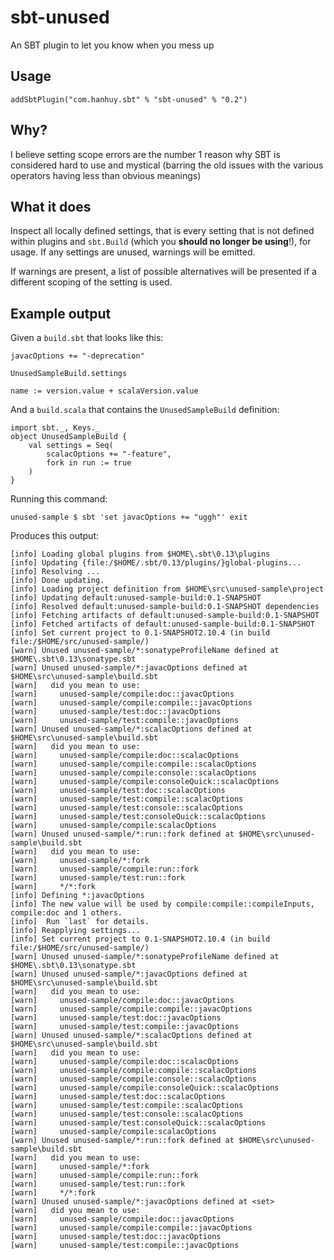 # sbt-unused

An SBT plugin to let you know when you mess up

## Usage

`addSbtPlugin("com.hanhuy.sbt" % "sbt-unused" % "0.2")`

## Why?

I believe setting scope errors are the number 1 reason why SBT is
considered hard to use and mystical (barring the old issues with the
various operators having less than obvious meanings)

## What it does

Inspect all locally defined settings, that is every setting that is not
defined within plugins and `sbt.Build` (which you **should no longer be
using**!), for usage. If any settings are unused, warnings will be
emitted.

If warnings are present, a list of possible alternatives will be
presented if a different scoping of the setting is used.

## Example output

Given a `build.sbt` that looks like this:

```
javacOptions += "-deprecation"

UnusedSampleBuild.settings

name := version.value + scalaVersion.value
```

And a `build.scala` that contains the `UnusedSampleBuild` definition:

```
import sbt._, Keys._
object UnusedSampleBuild {
    val settings = Seq(
        scalacOptions += "-feature",
        fork in run := true
    )
}
```

Running this command:

```
unused-sample $ sbt 'set javacOptions += "uggh"' exit
```

Produces this output:

```
[info] Loading global plugins from $HOME\.sbt\0.13\plugins
[info] Updating {file:/$HOME/.sbt/0.13/plugins/}global-plugins...
[info] Resolving ...
[info] Done updating.
[info] Loading project definition from $HOME\src\unused-sample\project
[info] Updating default:unused-sample-build:0.1-SNAPSHOT
[info] Resolved default:unused-sample-build:0.1-SNAPSHOT dependencies
[info] Fetching artifacts of default:unused-sample-build:0.1-SNAPSHOT
[info] Fetched artifacts of default:unused-sample-build:0.1-SNAPSHOT
[info] Set current project to 0.1-SNAPSHOT2.10.4 (in build file:/$HOME/src/unused-sample/)
[warn] Unused unused-sample/*:sonatypeProfileName defined at $HOME\.sbt\0.13\sonatype.sbt
[warn] Unused unused-sample/*:javacOptions defined at $HOME\src\unused-sample\build.sbt
[warn]   did you mean to use:
[warn]     unused-sample/compile:doc::javacOptions
[warn]     unused-sample/compile:compile::javacOptions
[warn]     unused-sample/test:doc::javacOptions
[warn]     unused-sample/test:compile::javacOptions
[warn] Unused unused-sample/*:scalacOptions defined at $HOME\src\unused-sample\build.sbt
[warn]   did you mean to use:
[warn]     unused-sample/compile:doc::scalacOptions
[warn]     unused-sample/compile:compile::scalacOptions
[warn]     unused-sample/compile:console::scalacOptions
[warn]     unused-sample/compile:consoleQuick::scalacOptions
[warn]     unused-sample/test:doc::scalacOptions
[warn]     unused-sample/test:compile::scalacOptions
[warn]     unused-sample/test:console::scalacOptions
[warn]     unused-sample/test:consoleQuick::scalacOptions
[warn]     unused-sample/compile:scalacOptions
[warn] Unused unused-sample/*:run::fork defined at $HOME\src\unused-sample\build.sbt
[warn]   did you mean to use:
[warn]     unused-sample/*:fork
[warn]     unused-sample/compile:run::fork
[warn]     unused-sample/test:run::fork
[warn]     */*:fork
[info] Defining *:javacOptions
[info] The new value will be used by compile:compile::compileInputs, compile:doc and 1 others.
[info]  Run `last` for details.
[info] Reapplying settings...
[info] Set current project to 0.1-SNAPSHOT2.10.4 (in build file:/$HOME/src/unused-sample/)
[warn] Unused unused-sample/*:sonatypeProfileName defined at $HOME\.sbt\0.13\sonatype.sbt
[warn] Unused unused-sample/*:javacOptions defined at $HOME\src\unused-sample\build.sbt
[warn]   did you mean to use:
[warn]     unused-sample/compile:doc::javacOptions
[warn]     unused-sample/compile:compile::javacOptions
[warn]     unused-sample/test:doc::javacOptions
[warn]     unused-sample/test:compile::javacOptions
[warn] Unused unused-sample/*:scalacOptions defined at $HOME\src\unused-sample\build.sbt
[warn]   did you mean to use:
[warn]     unused-sample/compile:doc::scalacOptions
[warn]     unused-sample/compile:compile::scalacOptions
[warn]     unused-sample/compile:console::scalacOptions
[warn]     unused-sample/compile:consoleQuick::scalacOptions
[warn]     unused-sample/test:doc::scalacOptions
[warn]     unused-sample/test:compile::scalacOptions
[warn]     unused-sample/test:console::scalacOptions
[warn]     unused-sample/test:consoleQuick::scalacOptions
[warn]     unused-sample/compile:scalacOptions
[warn] Unused unused-sample/*:run::fork defined at $HOME\src\unused-sample\build.sbt
[warn]   did you mean to use:
[warn]     unused-sample/*:fork
[warn]     unused-sample/compile:run::fork
[warn]     unused-sample/test:run::fork
[warn]     */*:fork
[warn] Unused unused-sample/*:javacOptions defined at <set>
[warn]   did you mean to use:
[warn]     unused-sample/compile:doc::javacOptions
[warn]     unused-sample/compile:compile::javacOptions
[warn]     unused-sample/test:doc::javacOptions
[warn]     unused-sample/test:compile::javacOptions
```
